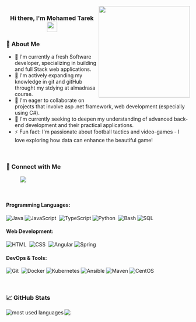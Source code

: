 <img width="250" align="right" src="https://media1.tenor.com/m/CzdMW7wnLn8AAAAC/coding.gif">

<h3 align="center">
  Hi there, I'm Mohamed Tarek
  <img src="https://media.giphy.com/media/hvRJCLFzcasrR4ia7z/giphy.gif" width="28">
</h3>

<!-- Typing SVG (Optional - Customize the text below) -->


### 🚀 About Me

- 🔭 I'm currently a fresh Software developer, specializing in building and full Stack web applications.
- 🌱 I'm actively expanding my knowledge in git and gitHub throught my stdying at almadrasa course.
- 👯 I'm eager to collaborate on projects that involve asp .net framework, web development (especially using C#). 
- 🤔 I'm currently seeking to deepen my understanding of advanced back-end development and their practical applications.
- ⚡ Fun fact: I'm passionate about football tactics and video-games - I love exploring how data can enhance the beautiful game!

<br/>

### 🔗 Connect with Me 
&nbsp;&nbsp;&nbsp;&nbsp;&nbsp;&nbsp;&nbsp;&nbsp;&nbsp; <a href="www.linkedin.com/in/mohamed-tarek-7430b8276" target="_blank"><img src="https://img.shields.io/badge/-LinkedIn-0077B5?style=for-the-badge&logo=Linkedin&logoColor=white"/></a>

<!-- Add more platforms as needed -->

<br/>

#### Programming Languages:
![Java](https://img.shields.io/badge/-Java-05122A?style=flat&logo=Java&logoColor=white)
![JavaScript](https://img.shields.io/badge/-JavaScript-05122A?style=flat&logo=javascript)&nbsp;
![TypeScript](https://img.shields.io/badge/-TypeScript-05122A?style=flat&logo=typescript&logoColor=white)
![Python](https://img.shields.io/badge/-Python-05122A?style=flat&logo=python)&nbsp;
![Bash](https://img.shields.io/badge/-Bash-05122A?style=flat&logo=gnu-bash&logoColor=white) 
![SQL](https://img.shields.io/badge/-SQL-05122A?style=flat&logo=mysql&logoColor=white)

#### Web Development:
![HTML](https://img.shields.io/badge/-HTML-05122A?style=flat&logo=HTML5)&nbsp;
![CSS](https://img.shields.io/badge/-CSS-05122A?style=flat&logo=CSS3&logoColor=1572B6)&nbsp;
![Angular](https://img.shields.io/badge/-Angular-05122A?style=flat&logo=angular&logoColor=red)
![Spring](https://img.shields.io/badge/-Spring-05122A?style=flat&logo=spring&logoColor=green)

#### DevOps & Tools:
![Git](https://img.shields.io/badge/-Git-05122A?style=flat&logo=git)&nbsp;
![Docker](https://img.shields.io/badge/-Docker-05122A?style=flat&logo=docker&logoColor=white)
![Kubernetes](https://img.shields.io/badge/-Kubernetes-05122A?style=flat&logo=kubernetes&logoColor=white)
![Ansible](https://img.shields.io/badge/-Ansible-05122A?style=flat&logo=ansible&logoColor=red)
![Maven](https://img.shields.io/badge/-Maven-05122A?style=flat&logo=apache-maven&logoColor=white)
![CentOS](https://img.shields.io/badge/-CentOS-05122A?style=flat&logo=centos&logoColor=white)

<br/>

### 📈 GitHub Stats

<img align="left" src="https://github-readme-stats.vercel.app/api/top-langs?username=X-Mumin&show_icons=true&locale=en&layout=compact&theme=radical" alt="most used languages" />

<a href="https://komarev.com/ghpvc/?username=X-Mumin&style=for-the-badge">
    <img src="https://komarev.com/ghpvc/?username=X-Mumin&style=for-the-badge">
</a>
